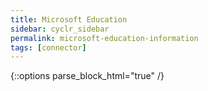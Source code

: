 ```yaml
---
title: Microsoft Education
sidebar: cyclr_sidebar
permalink: microsoft-education-information
tags: [connector]
---
```

{::options parse_block_html="true" /}
